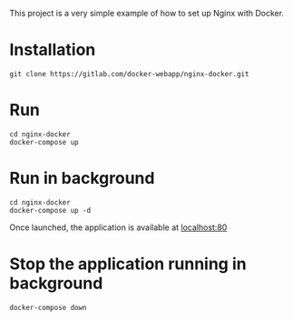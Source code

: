 This project is a very simple example of how to set up Nginx with Docker.

# Installation
`git clone https://gitlab.com/docker-webapp/nginx-docker.git`

# Run
```
cd nginx-docker
docker-compose up
```

# Run in background
```
cd nginx-docker
docker-compose up -d
```

Once launched, the application is available at [localhost:80](localhost:80)

# Stop the application running in background
`docker-compose down`

